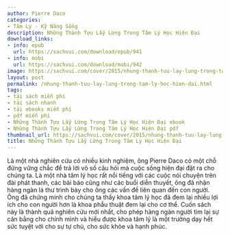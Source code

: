 ```yaml
---
author: Pierre Daco
categories:
- Tâm Lý - Kỹ Năng Sống
description: Những Thành Tựu Lẫy Lừng Trong Tâm Lý Học Hiện Đại
download_links:
- info: epub
  url: https://sachvui.com/download/epub/941
- info: mobi
  url: https://sachvui.com/download/mobi/942
image: https://sachvui.com/cover/2015/nhung-thanh-tuu-lay-lung-trong-tam-ly-hoc-hien-dai.jpg
layout: post
permalink: /nhung-thanh-tuu-lay-lung-trong-tam-ly-hoc-hien-dai.html
tags:
- tải sách miễn phí
- tải sách nhanh
- tải ebooks miễn phí
- pdf miễn phí
- Những Thành Tựu Lẫy Lừng Trong Tâm Lý Học Hiện Đại ebook
- Những Thành Tựu Lẫy Lừng Trong Tâm Lý Học Hiện Đại pdf
thumbnail_url: https://sachvui.com/cover/2015/nhung-thanh-tuu-lay-lung-trong-tam-ly-hoc-hien-dai.jpg
title: Những Thành Tựu Lẫy Lừng Trong Tâm Lý Học Hiện Đại
---
```


 <div class="item-desc text-justify"> Là một nhà nghiên cứu có nhiều kinh nghiệm, ông Pierre Daco có một chỗ đứng vững chắc để trả lời vô số câu hỏi mà cuộc sống hiện đại đặt ra cho chúng ta. Là một nhà tâm lý học rất nổi tiếng với các cuộc nói chuyện trên đài phát thanh, các bài báo cũng như các buổi diễn thuyết, ông đã nhận hàng ngàn lá thư trình bày cho ông các vấn đề liên quan đến con người. Ông đã chứng minh cho chúng ta thấy khoa tâm lý học đã đem lại nhiều lợi ích cho con người hơn là khoa phẫu thuật đem lại cho cơ thể. Cuốn sách này là thành quả nghiên cứu mới nhất, cho phép hàng ngàn người tìm lại sự cân bằng cho chính mình và hiểu được khoa tâm lý là một trường dạy hết sức tuyệt vời cho sự tự chủ, cho sức khỏe và hạnh phúc. </div>